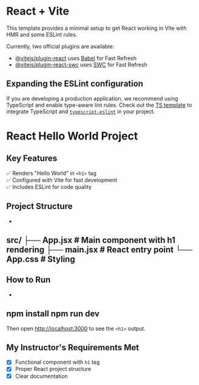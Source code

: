 # React + Vite

This template provides a minimal setup to get React working in Vite with HMR and some ESLint rules.

Currently, two official plugins are available:

- [@vitejs/plugin-react](https://github.com/vitejs/vite-plugin-react/blob/main/packages/plugin-react/README.md) uses [Babel](https://babeljs.io/) for Fast Refresh
- [@vitejs/plugin-react-swc](https://github.com/vitejs/vite-plugin-react-swc) uses [SWC](https://swc.rs/) for Fast Refresh

## Expanding the ESLint configuration

If you are developing a production application, we recommend using TypeScript and enable type-aware lint rules. Check out the [TS template](https://github.com/vitejs/vite/tree/main/packages/create-vite/template-react-ts) to integrate TypeScript and [`typescript-eslint`](https://typescript-eslint.io) in your project.

# React Hello World Project

## Key Features
✅ Renders "Hello World" in `<h1>` tag  
✅ Configured with Vite for fast development  
✅ Includes ESLint for code quality  

## Project Structure
-
src/
├── App.jsx          # Main component with h1 rendering
├── main.jsx         # React entry point
└── App.css          # Styling
-

## How to Run
-
npm install
npm run dev
-
Then open [http://localhost:3000](http://localhost:3000) to see the `<h1>` output.

## My Instructor's Requirements Met
- [x] Functional component with `h1` tag  
- [x] Proper React project structure  
- [x] Clear documentation